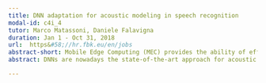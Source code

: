 ```yaml
---
title: DNN adaptation for acoustic modeling in speech recognition
modal-id: c4i_4
tutor: Marco Matassoni, Daniele Falavigna
duration: Jan 1 - Oct 31, 2018
url:  https&#58;//hr.fbk.eu/en/jobs
abstract-short: Mobile Edge Computing (MEC) provides the ability of effectively process data related to 5G services at the very edge of the mobile network.
abstract: DNNs are nowadays the state-of-the-art approach for acoustic models, able to provide results also in severe conditions that are often better than Gaussian Mixture Models (GMM) systems with various compensation strategies; nevertheless, although DNNs provide data representations usually invariant to some perturbations in the input features,  there are scenarios where performance of a hybrid DNN-HMM (hidden Markov Model) system is significantly worse compared to the matched counterpart&#58; for example in case of either distant-talking or  children speech recognition. Therefore a large number of studies are addressing DNN adaptation for ASR, investigating various approaches such as linear transformations, regularization in DNN training,  noise-aware or speaker-aware training and decoding. The work focus on methods for effectively adapting the DNN at hand (considering also recent architectures like CNN, RNN, LSTM), using a small set of adaptation data in supervised or unsupervised fashion. In particular, this latter modality calls for strategies capable to disregard or weigh the training samples in order to mitigate the impact of errors in the automatically generated transcriptions. Moreover, the studied adaptation techniques can be applied and evaluated in combination with other compensations methods according to the applicative scenario under analysis (e.g., signal enhancement in case of noisy conditions,  feature transformation in case of spontaneous or children speech). This research area is challenging. If significant results will be achieved during the course of the studentship, there will be the possibility to publish them in top conferences and journals. Furthermore, there will be the opportunity of collaborating with important companies and labs  operating in the field of ASR.

---
```

